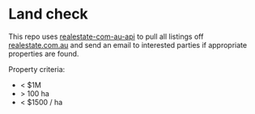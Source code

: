 # Land check

This repo uses [realestate-com-au-api](https://github.com/tomquirk/realestate-com-au-api) to pull all listings off [realestate.com.au](realestate.com.au) and send an email to interested parties if appropriate properties are found.

Property criteria:
- < $1M
- \> 100 ha
- < $1500 / ha
